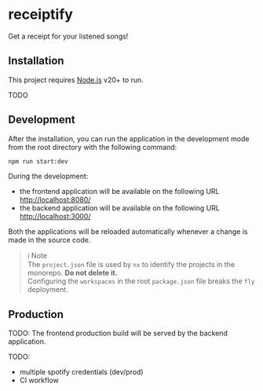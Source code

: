 # receiptify
Get a receipt for your listened songs!

## Installation

This project requires [Node.js](https://nodejs.org/) v20+ to run.

TODO

## Development

After the installation, you can run the application in the development mode from the root directory with the following command:

```bash
npm run start:dev
```

During the development:

- the frontend application will be available on the following URL [http://localhost:8080/](http://localhost:8080/)
- the backend application will be available on the following URL [http://localhost:3000/](http://localhost:3000/)

Both the applications will be reloaded automatically whenever a change is made in the source code.

> ℹ Note  
> The `project.json` file is used by `nx` to identify the projects in the monorepo. **Do not delete it.**  
> Configuring the `workspaces` in the root `package.json` file breaks the `fly` deployment.

## Production

TODO: The frontend production build will be served by the backend application.

TODO:
  - multiple spotify credentials (dev/prod)
  - CI workflow